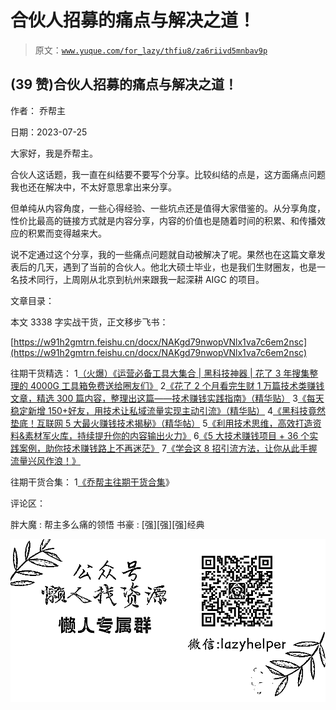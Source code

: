 # 合伙人招募的痛点与解决之道！

> 原文：[`www.yuque.com/for_lazy/thfiu8/za6riivd5mnbav9p`](https://www.yuque.com/for_lazy/thfiu8/za6riivd5mnbav9p)



## (39 赞)合伙人招募的痛点与解决之道！ 

作者： 乔帮主 

日期：2023-07-25 

大家好，我是乔帮主。 

合伙人这话题，我一直在纠结要不要写个分享。比较纠结的点是，这方面痛点问题我也还在解决中，不太好意思拿出来分享。 

但单纯从内容角度，一些心得经验、一些坑点还是值得大家借鉴的。从分享角度，性价比最高的链接方式就是内容分享，内容的价值也是随着时间的积累、和传播效应的积累而变得越来大。 

说不定通过这个分享，我的一些痛点问题就自动被解决了呢。果然也在这篇文章发表后的几天，遇到了当前的合伙人。他北大硕士毕业，也是我们生财圈友，也是一名技术同行，上周刚从北京到杭州来跟我一起深耕 AIGC 的项目。 

文章目录： <ne-quote id="uce8a20da" data-lake-id="uce8a20da">

本文 3338 字实战干货，正文移步飞书： 

[https://w91h2gmtrn.feishu.cn/docx/NAKgd79nwopVNlx1va7c6em2nsc](https://w91h2gmtrn.feishu.cn/docx/NAKgd79nwopVNlx1va7c6em2nsc) 

往期干货精选： <ne-oli index-type="0"><ne-oli-i>1</ne-oli-i><ne-oli-c class="ne-oli-content" id="uc5c6c439" data-lake-id="uc5c6c439">[（火爆）《运营必备工具大集合 | 黑科技神器 | 花了 3 年搜集整理的 4000G 工具箱免费送给圈友们》](https://wx.zsxq.com/dweb2/index/topic_detail/181422482248122)</ne-oli-c></ne-oli> <ne-oli index-type="0"><ne-oli-i>2</ne-oli-i><ne-oli-c class="ne-oli-content" id="u6456ac43" data-lake-id="u6456ac43">[《花了 2 个月看完生财 1 万篇技术类赚钱文章，精选 300 篇内容，整理出这篇——技术赚钱实践指南》（精华贴）](https://t.zsxq.com/0eyIP8XKk)</ne-oli-c></ne-oli> <ne-oli index-type="0"><ne-oli-i>3</ne-oli-i><ne-oli-c class="ne-oli-content" id="u8995bddf" data-lake-id="u8995bddf">[《每天稳定新增 150+好友，用技术让私域流量实现主动引流》（精华贴）](https://wx.zsxq.com/dweb2/index/topic_detail/584158111451544)</ne-oli-c></ne-oli> <ne-oli index-type="0"><ne-oli-i>4</ne-oli-i><ne-oli-c class="ne-oli-content" id="u4272fa3c" data-lake-id="u4272fa3c">[《黑科技竟然垫底！互联网 5 大最火赚钱技术揭秘》（精华帖）](https://wx.zsxq.com/dweb2/index/topic_detail/584141142218154)</ne-oli-c></ne-oli> <ne-oli index-type="0"><ne-oli-i>5</ne-oli-i><ne-oli-c class="ne-oli-content" id="ufcef119e" data-lake-id="ufcef119e">[《利用技术思维，高效打造资料&素材军火库，持续提升你的内容输出火力》](https://wx.zsxq.com/dweb2/index/topic_detail/181588224554542)</ne-oli-c></ne-oli> <ne-oli index-type="0"><ne-oli-i>6</ne-oli-i><ne-oli-c class="ne-oli-content" id="u1d745e6b" data-lake-id="u1d745e6b">[《5 大技术赚钱项目 + 36 个实践案例，助你技术赚钱路上不再迷茫》](https://t.zsxq.com/0dIs5CaYH)</ne-oli-c></ne-oli> <ne-oli index-type="0"><ne-oli-i>7</ne-oli-i><ne-oli-c class="ne-oli-content" id="u11fc8206" data-lake-id="u11fc8206">[《学会这 8 招引流方法，让你从此手握流量兴风作浪！》](https://t.zsxq.com/0ePkD8050)</ne-oli-c></ne-oli> 

往期干货合集： <ne-oli index-type="0"><ne-oli-i>1</ne-oli-i><ne-oli-c class="ne-oli-content" id="u68475712" data-lake-id="u68475712">[《乔帮主往期干货合集](https://t.zsxq.com/0d6SNCcC3)》</ne-oli-c></ne-oli> 

评论区： 

胖大魔 : 帮主多么痛的领悟 书豪 : [强][强][强]经典 

![](img/894d30a529e7c37bcd3392323c99941c.png)  </ne-quote>